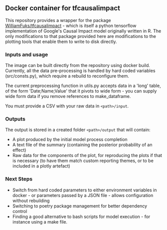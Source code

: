 ## Docker container for tfcausalimpact

This repository provides a wrapper for the package [WilliamFuks/tfcausalimpact](https://github.com/WillianFuks/tfcausalimpact) - which is itself a python tensorflow implementation of Google's Causal Impact model originally written in R. The only modifications to that package provided here are modifications to the plotting tools that enable them to write to disk directly.

### Inputs and usage

The image can be built directly from the repository using docker build. Currently, all the data pre-processing is handled by hard coded variables (src/consts.py), which require a rebuild to reconfigure them.

The current preprocessing function in utils.py accepts data in a 'long' table, of the form 'Date;Name;Value' that it pivots to wide form - you can supply wide form data if you remove references to make_dataframe.

You must provide a CSV with your raw data in `<path>/input`. 

### Outputs

The output is stored in a created folder `<path>/output` that will contain:

* A plot produced by the initial model process completion
* A text file of the summary (containing the posterior probability of an effect)
* Raw data for the components of the plot, for reproducing the plots if that is necessary (to have them match custom reporting themes, or to be included in a plotly artefact)

### Next Steps
 
*  Switch from hard coded parameters to either environment variables in docker - or parameters passed by a JSON file - allows configuration without rebuilding
*  Switching to poetry package management for better dependency control
*  Finding a good alternative to bash scripts for model execution - for instance using a make file.

